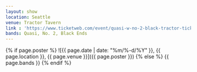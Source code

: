 ```yaml
---
layout: show
location: Seattle
venue: Tractor Tavern
link : 'https://www.ticketweb.com/event/quasi-w-no-2-black-tractor-tickets/12601835'
bands: Quasi, No. 2, Black Ends
---
```


{% if page.poster %}
![{{ page.date | date: "%m/%-d/%Y" }}, {{ page.location }}, {{ page.venue }}]({{ page.poster }})
{% else %}
{{ page.bands }}
{% endif %}

